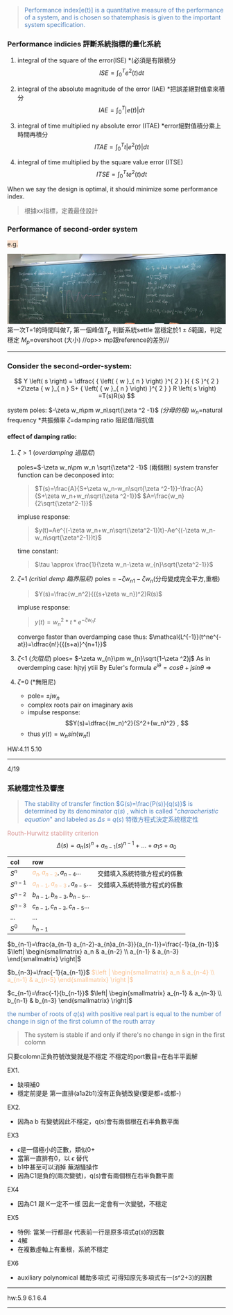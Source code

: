 
>   <font color="#4f81bd">Performance index[e(t)] is a quantitative measure of the performance of a system, and is chosen so thatemphasis is given to the important system specification.</font>

### Performance indicies 評斷系統指標的量化系統

1. integral of the square of the error(ISE)  *(必須是有限積分
$$ ISE=\displaystyle\int_{0}^{T}{e}^{2} \left(t\right) dt  $$

2. integral of the absolute magnitude of the error (IAE)   *把誤差絕對值拿來積分
$$ IAE=\displaystyle\int_{0}^{T}|{e}\left(t\right) |dt  $$
3. integral of time multiplied ny absolute error (ITAE)    *error絕對值積分乘上時間再積分
$$ ITAE=\displaystyle\int_{0}^{T}t|{e}^{2} \left(t\right) |dt  $$

4. integral of time multiplied by the square value error (ITSE)
$$ ITSE=\displaystyle\int_{0}^{T}t{e}^{2} \left(t\right) dt  $$

When we say the design is optimal, it should minimize some performance index.
>根據xx指標，定義最佳設計

### Performance of second-order system

<span style="background:rgba(240, 107, 5, 0.2)">e.g.</span>

![301992.jpg](https://raw.githubusercontent.com/laudantstolam/imagesource/main/412.2.jpg)
第一次T=1的時間叫做$T_r$
第一個峰值$T_p$
判斷系統settle 當穩定於$1\pm\delta$範圍，判定穩定 
$M_p$=overshoot (大小) 
//op>> mp跟reference的差別//

---

### Consider the second-order-system:

$$ Y \left( s  \right)   =   \dfrac{  { \left( { w  }_{ n  }   \right) }^{ 2  }    }{  { S  }^{ 2  }  +2\zeta { w  }_{ n  }  S+ { \left( { w  }_{ n  }   \right) }^{ 2  }    }  R \left( s  \right) =T(s)R(s)  $$

system poles: $-\zeta w_n\pm w_n\sqrt{\zeta ^2 -1}$  *(分母的根)*
$w_n$=natural frequency *共振頻率
$\zeta$=damping ratio 阻尼值/阻抗值


#### effect of damping ratio:

1. $\zeta >1$  (*overdamping 過阻尼*)

	poles=$-\zeta w_n\pm w_n \sqrt{\zeta^2 -1}$ (兩個根)
	system transfer function can be deconposed into: 
	> $T(s)=\frac{A}{S+\zeta w_n-w_n\sqrt{\zeta ^2-1}}-\frac{A}{S+\zeta w_n+w_n\sqrt{\zeta ^2-1}}$
	> $A=\frac{w_n}{2\sqrt{\zeta^2-1}}$
	
	impluse response:
	> $y(t)=Ae^{(-\zeta w_n+w_n\sqrt{\zeta^2-1})t}-Ae^{(-\zeta w_n-w_n\sqrt{\zeta^2-1})t}$
	
	time constant:
	>$\tau \approx \frac{1}{\zeta w_n-\zeta w_{n}\sqrt{\zeta^2-1}}$

2. $\zeta$=1 *(critial demp 臨界阻尼)* 
	poles = $-\zeta w_{n1}-\zeta w_n$(分母變成完全平方,重根)
	> $Y(s)=\frac{w_n^2}{({s+\zeta w_n})^2}R(s)$

	impluse response:
	>$y(t)={w_n}^2*t*e^{-\zeta w_{n}t}$
	
	converge faster than overdamping case
	thus: $\mathcal{L^{-1}}(t^ne^{-at})=\dfrac{n!}{{(s+a)}^{n+1}}$

3. $\zeta$<1 (*欠阻尼*)
	ploes= $-\zeta w_{n}\pm w_{n}\sqrt{1-\zeta ^2}j$
	As in overdemping case:
	hjtyj
	ytiii
	By Euler's formula $e^{i\theta}=cos\theta+jsin\theta$
	=>

4. $\zeta$=0 (*無阻尼)
	- pole= $\pm jw_n$
	- complex roots pair on imaginary axis
	- impulse response:$$Y(s)=\dfrac{(w_n)^2}{S^2+(w_n)^2}    , $$
	- thus          $y(t)=w_nsin(w_nt)$

HW:4.11  5.10

---

4/19
### 系統穩定性及響應

> <font color="#4f81bd">The stability of transfer finction $G(s)=\frac{P(s)}{q(s)}$ is determined by its denominator $q(s)$ , which is called "*characheristic equation*" and labeled as $\Delta s \equiv q(s)$ 
> 特徵方程式決定系統穩定性</font>

<font color="#d99694">Routh-Hurwitz stability criterion</font> 
$$\Delta (s)=a_n(s)^n+a_{n-1}(s)^{n-1}+...+a_1s+a_0$$

| col  |  row    ||
|:-----|:-----|:----|
|  $S^n$    |  <font color="#fac08f">$a_{n},a_{n-2}$</font>$,a_{n-4}...$    |交錯填入系統特徵方程式的係數|
|  $S^{n-1}$    |  <font color="#fac08f">$a_{n-1} , a_{n-3}$</font> $, a_{n-5}...$    |交錯填入系統特徵方程式的係數|
|  $S^{n-2}$    |  $b_{n-1} , b_{n-3} , b_{n-5}...$    ||
|  $S^{n-3}$    |  $c_{n-1} , c_{n-3} , c_{n-5}...$    ||
|   ...   |  ...    ||
|  $S^{0}$    |  $h_{n-1}$    ||

$b_{n-1}=\frac{a_{n-1} a_{n-2}-a_{n}a_{n-3}}{a_{n-1}}=\frac{-1}{a_{n-1}}$ $\left| \begin{smallmatrix} a_n & a_{n-2} \\ a_{n-1} & a_{n-3} \end{smallmatrix} \right|$

$b_{n-3}=\frac{-1}{a_{n-1}}$<font color="#fac08f"> $\left | \begin{smallmatrix} a_n & a_{n-4} \\ a_{n-1} & a_{n-5} \end{smallmatrix} \right |$ </font>

$c_{n-1}=\frac{-1}{b_{n-1}}$ $\left| \begin{smallmatrix} a_{n-1} & a_{n-3} \\ b_{n-1} & b_{n-3} \end{smallmatrix} \right|$

<font color="#4f81bd">the number of roots of $q(s)$ with positive real part is equal to the number of change in sign of the first column of the routh array</font>

>The system is stable if and only if there's no change in sign in the first colomn

只要colomn正負符號改變就是不穩定
不穩定的port數目=在右半平面解


EX1.
- 缺項補0
- 穩定前提是 第一直排(a1a2b1)沒有正負號改變(要是都+或都-)

EX2.
- 因為a b 有變號因此不穩定，q(s)會有兩個根在右半負數平面

EX3
- $\epsilon$是一個極小的正數，類似0+
- 當第一直排有0，以 $\epsilon$ 替代 
- b1中甚至可以消掉 蕪湖騷操作
- 因為C1是負的(兩次變號)，q(s)會有兩個根在右半負數平面

EX4
- 因為C1 跟 K一定不一樣 因此一定會有一次變號，不穩定

EX5
- 特例: 當某一行都是$\epsilon$ 代表前一行是原多項式$q(s)$的因數
- 4解
- 在複數虛軸上有重根，系統不穩定

EX6
- auxiliary polynomical   輔助多項式 可得知原先多項式有一(s^2+3)的因數

---

hw:5.9 6.1 6.4

---




